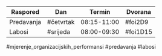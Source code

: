 | Raspored   | Dan       | Termin      | Dvorana  |
| ---------- | --------- | ----------- | -------- |
| Predavanja | #četvrtak | 08:15-11:00 | #foi2D9  |
| Labosi     | #srijeda  | 08:00-09:30 | #foi1D15 |           |           |             |          |
#mjerenje_organizacijskih_performansi #predavanja #labosi 